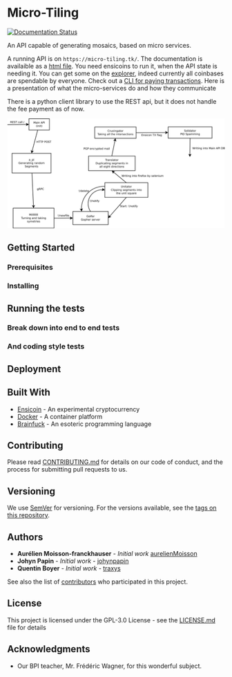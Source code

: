 # Micro-Tiling

[![Documentation Status](https://readthedocs.org/projects/micro-tiling/badge/?version=latest)](https://micro-tiling.readthedocs.io/en/latest/?badge=latest)

An API capable of generating mosaics, based on micro services.

A running API is on `https://micro-tiling.tk/`. The documentation is availaible as a [html file](swagger_api/index.html).
You need ensicoins to run it, when the API state is needing it. You can get some on the [explorer](https://explorer.ensicoin.tk/), indeed currently all coinbases are spendable by everyone.
Check out a [CLI for paying transactions](https://github.com/EnsicoinDevs/ensicoincoin-cli). Here is a presentation of what the micro-services do and how they communicate

There is a python client library to use the REST api, but it does not handle the fee payment as of now.

![Alt text](./protocol.svg)

## Getting Started


### Prerequisites


### Installing


## Running the tests


### Break down into end to end tests


### And coding style tests


## Deployment


## Built With

* [Ensicoin](https://github.com/EnsicoinDevs/ensicoin) - An experimental cryptocurrency
* [Docker](https://www.docker.com/) - A container platform
* [Brainfuck](https://en.wikipedia.org/wiki/Brainfuck) - An esoteric programming language

## Contributing

Please read [CONTRIBUTING.md](CONTRIBUTING.md) for details on our code of conduct, and the process for submitting pull requests to us.

## Versioning

We use [SemVer](http://semver.org/) for versioning. For the versions available, see the [tags on this repository](https://github.com/traxys/micro-tiling/tags). 

## Authors

* **Aurélien Moisson-franckhauser** - *Initial work* [aurelienMoisson](https://github.com/aurelienMoisson)
* **Johyn Papin** - *Initial work* - [johynpapin](https://github.com/johynpapin)
* **Quentin Boyer** - *Initial work* - [traxys](https://github.com/traxys)

See also the list of [contributors](https://github.com/traxys/micro-tiling/contributors) who participated in this project.

## License

This project is licensed under the GPL-3.0 License - see the [LICENSE.md](LICENSE.md) file for details

## Acknowledgments

* Our BPI teacher, Mr. Frédéric Wagner, for this wonderful subject.
